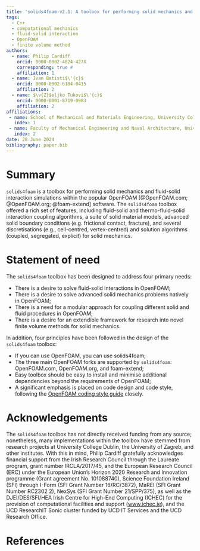 ```yaml
---
title: 'solids4foam-v2.1: A toolbox for performing solid mechanics and fluid-solid interaction simulations in OpenFOAM'
tags:
  - C++
  - computational mechanics
  - fluid-solid interaction
  - OpenFOAM
  - finite volume method
authors:
  - name: Philip Cardiff
    orcid: 0000-0002-4824-427X
    corresponding: true #
    affiliation: 1
  - name: Ivan Batisti$\'{c}$
    orcid: 0000-0002-6104-0415
    affiliation: 2
  - name: $\v{Z}$eljko Tukovi$\'{c}$
    orcid: 0000-0001-8719-0983
    affiliation: 2
affiliations:
 - name: School of Mechanical and Materials Engineering, University College Dublin, Dublin, Ireland
   index: 1
 - name: Faculty of Mechanical Engineering and Naval Architecture, University of Zagreb, Zagreb, Croatia
   index: 2
date: 28 June 2024
bibliography: paper.bib
---
```


# Summary

`solids4foam` is a toolbox for performing solid mechanics and fluid-solid interaction simulations within the popular OpenFOAM [@OpenFOAM.com; @OpenFOAM.org; @foam-extend] software. The `solids4foam` toolbox offered a rich set of features, including fluid-solid and thermo-fluid-solid interaction coupling algorithms, a suite of solid material models, advanced solid boundary conditions (e.g. frictional contact, fracture), and several discretisations (e.g., cell-centred, vertex-centred) and solution algorithms (coupled, segregated, explicit) for solid mechanics.


# Statement of need

The `solids4foam` toolbox has been designed to address four primary needs:
- There is a desire to solve fluid-solid interactions in OpenFOAM;
- There is a desire to solve advanced solid mechanics problems natively in OpenFOAM;
- There is a need for a modular approach for coupling different solid and fluid procedures in OpenFOAM;
- There is a desire for an extendible framework for research into novel finite volume methods for solid mechanics.

In addition, four principles have been followed in the design of the `solids4foam` toolbox:
- If you can use OpenFOAM, you can use solids4foam;
- The three main OpenFOAM forks are supported by `solids4foam`: OpenFOAM.com, OpenFOAM.org, and foam-extend;
- Easy toolbox should be easy to install and minimise additional dependencies beyond the requirements of OpenFOAM;
- A significant emphasis is placed on code design and code style, following the [OpenFOAM coding style guide](https://openfoam.org/dev/coding-style-guide) closely.




# Acknowledgements

The `solids4foam` toolbox has not directly received funding from any source; nonetheless, many implementations within the toolbox have stemmed from research projects at University College Dublin, the University of Zagreb, and other institutes. With this in mind, Philip Cardiff gratefully acknowledges financial support from the Irish Research Council through the Laureate program, grant number IRCLA/2017/45, and the European Research Council (ERC) under the European Union’s Horizon 2020 Research and Innovation programme (Grant agreement No. 101088740), Science Foundation Ireland (SFI) through I-Form (SFI Grant Number 16/RC/3872), MaREI (SFI Grant Number RC2302 2), NexSys (SFI Grant Number 21/SPP/375), as well as the DJEI/DES/SFI/HEA Irish Centre for High-End Computing (ICHEC) for the provision of computational facilities and support (www.ichec.ie), and the UCD ResearchIT Sonic cluster funded by UCD IT Services and the UCD Research Office.


# References